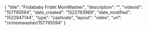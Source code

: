 {
    "title": "Fridababy Fridet MomWasher",
    "description": "",
    "videoid": "157795594",
    "date_created": "1522763969",
    "date_modified": "1522947144",
    "type": "captivate",
    "layout": "video",
    "url": "\/v\/momwasher\/157795594"
}